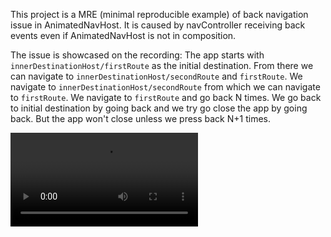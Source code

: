 This project is a MRE (minimal reproducible example) of back navigation issue in AnimatedNavHost.
It is caused by navController receiving back events even if AnimatedNavHost is not in composition.

The issue is showcased on the recording:
The app starts with `innerDestinationHost/firstRoute` as the initial destination.
From there we can navigate to `innerDestinationHost/secondRoute` and `firstRoute`.
We navigate to `innerDestinationHost/secondRoute` from which we can navigate to `firstRoute`.
We navigate to `firstRoute` and go back N times.
We go back to initial destination by going back and we try go close the app by going back.
But the app won't close unless we press back N+1 times.

![recording](recordings/animated-nav-host-back-issue.mp4)
